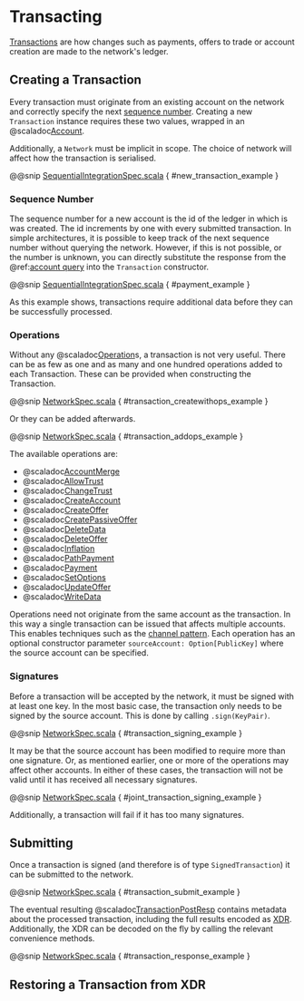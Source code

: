 # Transacting

[Transactions](https://www.stellar.org/developers/guides/concepts/transactions.html) are how changes such as payments,
offers to trade or account creation are made to the network's ledger.

## Creating a Transaction

Every transaction must originate from an existing account on the network and correctly specify the next
[sequence number](https://www.stellar.org/developers/guides/concepts/accounts.html#sequence-number).
Creating a new `Transaction` instance requires these two values, wrapped in an @scaladoc[Account](stellar.sdk.Account).

Additionally, a `Network` must be implicit in scope. The choice of network will affect how the transaction is serialised.

@@snip [SequentialIntegrationSpec.scala](../../it/scala/stellar/sdk/SequentialIntegrationSpec.scala) { #new_transaction_example }

### Sequence Number

The sequence number for a new account is the id of the ledger in which is was created. The id increments by one with every
submitted transaction. In simple architectures, it is possible to keep track of the next sequence number without querying the network.
However, if this is not possible, or the number is unknown, you can directly substitute the response from the
@ref:[account query](queries.md#accounts) into the `Transaction` constructor.

@@snip [SequentialIntegrationSpec.scala](../../it/scala/stellar/sdk/SequentialIntegrationSpec.scala) { #payment_example }

As this example shows, transactions require additional data before they can be successfully processed.

### Operations

Without any @scaladoc[Operation](stellar.sdk.op.Operation)s, a transaction is not very useful. There can be as few as
one and as many and one hundred operations added to each Transaction. These can be provided when constructing the
Transaction.

@@snip [NetworkSpec.scala](../../test/scala/stellar/sdk/NetworkSpec.scala) { #transaction_createwithops_example }

Or they can be added afterwards.

@@snip [NetworkSpec.scala](../../test/scala/stellar/sdk/NetworkSpec.scala) { #transaction_addops_example }

The available operations are:

* @scaladoc[AccountMerge](stellar.sdk.op.AccountMergeOperation)
* @scaladoc[AllowTrust](stellar.sdk.op.AllowTrustOperation)
* @scaladoc[ChangeTrust](stellar.sdk.op.ChangeTrustOperation)
* @scaladoc[CreateAccount](stellar.sdk.op.CreateAccountOperation)
* @scaladoc[CreateOffer](stellar.sdk.op.CreateOfferOperation)
* @scaladoc[CreatePassiveOffer](stellar.sdk.op.CreatePassiveOfferOperation)
* @scaladoc[DeleteData](stellar.sdk.op.DeleteDataOperation)
* @scaladoc[DeleteOffer](stellar.sdk.op.DeleteOfferOperation)
* @scaladoc[Inflation](stellar.sdk.op.InflationOperation)
* @scaladoc[PathPayment](stellar.sdk.op.PathPaymentOperation)
* @scaladoc[Payment](stellar.sdk.op.PaymentOperation)
* @scaladoc[SetOptions](stellar.sdk.op.SetOptionsOperation)
* @scaladoc[UpdateOffer](stellar.sdk.op.UpdateOfferOperation)
* @scaladoc[WriteData](stellar.sdk.op.WriteDataOperation)

Operations need not originate from the same account as the transaction. In this way a single transaction can be issued that
affects multiple accounts. This enables techniques such as the
[channel pattern](https://www.lumenauts.com/blog/boosting-tps-with-stellar-channels). Each operation has an optional
constructor parameter `sourceAccount: Option[PublicKey]` where the source account can be specified.

### Signatures

Before a transaction will be accepted by the network, it must be signed with at least one key. In the most basic case,
the transaction only needs to be signed by the source account. This is done by calling `.sign(KeyPair)`.

@@snip [NetworkSpec.scala](../../test/scala/stellar/sdk/NetworkSpec.scala) { #transaction_signing_example }

It may be that the source account has been modified to require more than one signature. Or, as mentioned earlier, one or
more of the operations may affect other accounts. In either of these cases, the transaction will not be valid until it
has received all necessary signatures.

@@snip [NetworkSpec.scala](../../test/scala/stellar/sdk/NetworkSpec.scala) { #joint_transaction_signing_example }

Additionally, a transaction will fail if it has too many signatures.

## Submitting

Once a transaction is signed (and therefore is of type `SignedTransaction`) it can be submitted to the network.

@@snip [NetworkSpec.scala](../../test/scala/stellar/sdk/NetworkSpec.scala) { #transaction_submit_example }

The eventual resulting @scaladoc[TransactionPostResp](stellar.sdk.resp.TransactionPostResp) contains metadata about the
processed transaction, including the full results encoded as [XDR](https://www.stellar.org/developers/guides/concepts/xdr.html).
Additionally, the XDR can be decoded on the fly by calling the relevant convenience methods.

@@snip [NetworkSpec.scala](../../test/scala/stellar/sdk/NetworkSpec.scala) { #transaction_response_example }



## Restoring a Transaction from XDR


